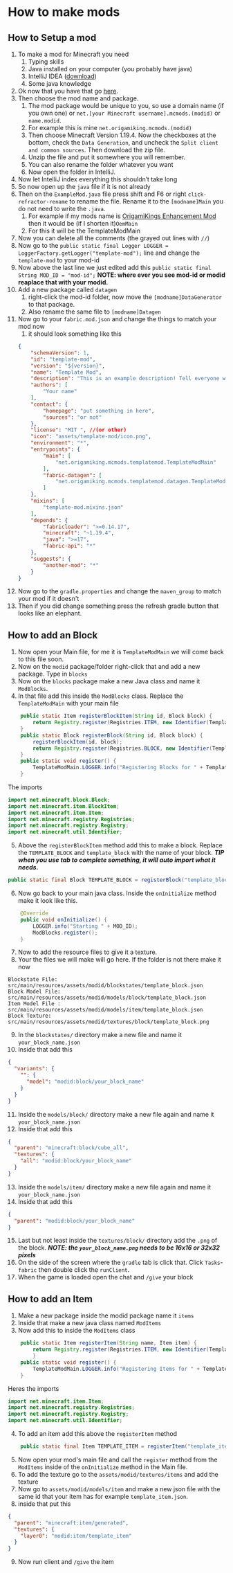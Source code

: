 # How to make mods
## How to Setup a mod
1. To make a mod for Minecraft you need
    1. Typing skills
    2. Java installed on your computer (you probably have java)
    3. IntelliJ IDEA ([download](https://www.jetbrains.com/idea/download/))
    4. Some java knowledge
2. Ok now that you have that go [here](https://fabricmc.net/develop/template/). 
3. Then choose the mod name and package. 
    1. The mod package would be unique to you, so use a domain name (if you own one) or `net.[your Minecraft username].mcmods.(modid)` or `name.modid`.
    2. For example this is mine `net.origamiking.mcmods.(modid)`
    3. Then choose Minecraft Version 1.19.4. Now the checkboxes at the bottom, check the `Data Generation`, and uncheck the `Split client and common sources`. Then download the zip file. 
    4. Unzip the file and put it somewhere you will remember. 
    5. You can also rename the folder whatever you want
    6. Now open the folder in IntelliJ.
7. Now let IntelliJ index everything this shouldn’t take long
8. So now open up the `java` file if it is not already
8. Then on the `ExampleMod.java` file press shift and F6 or right `click-refractor-rename` to rename the file. Rename it to the `[modname]Main` you do not need to write the `.java`.
    1. For example if my mods name is [OrigamiKings Enhancement Mod](https://github.com/OrigamiKing3612/OrigamiKings-Enhancement-Mod) then it would be (if I shorten it)`OemMain`
    2. For this it will be the TemplateModMain
9. Now you can delete all the comments (the grayed out lines with `//`)
10. Now go to the `public static final Logger LOGGER = LoggerFactory.getLogger("template-mod");` line and change the `template-mod` to your mod-id
11. Now above the last line we just edited add this `public static final String MOD_ID = "mod-id";` **NOTE: where ever you see mod-id or modid reaplace that with your modid.**
12. Add a new package called `datagen` 
    1. right-click the mod-id folder, now move the `[modname]DataGenerator` to that package.
    2. Also rename the same file to `[modname]Datagen`
13. Now go to your `fabric.mod.json` and change the things to match your mod now
    1. it should look something like this
    ```json
    {
        "schemaVersion": 1,
        "id": "template-mod",
        "version": "${version}",
        "name": "Template Mod",
        "description": "This is an example description! Tell everyone what your mod is about!",
        "authors": [
            "Your name"
        ],
        "contact": {
            "homepage": "put something in here",
            "sources": "or not"
        },
        "license": "MIT ", //(or other)
        "icon": "assets/template-mod/icon.png",
        "environment": "*",
        "entrypoints": {
            "main": [
                "net.origamiking.mcmods.templatemod.TemplateModMain"
            ],
            "fabric-datagen": [
                "net.origamiking.mcmods.templatemod.datagen.TemplateModDatagen"
            ]
        },
        "mixins": [
            "template-mod.mixins.json"
        ],
        "depends": {
            "fabricloader": ">=0.14.17",
            "minecraft": "~1.19.4",
            "java": ">=17",
            "fabric-api": "*"
        },
        "suggests": {
            "another-mod": "*"
        }
    }
    ```
14. Now go to the `gradle.properties` and change the `maven_group` to match your mod if it doesn't
15. Then if you did change something press the refresh gradle button that looks like an elephant.

## How to add an Block
1. Now open your Main file, for me it is `TemplateModMain` we will come back to this file soon.
2. Now on the `modid` package/folder right-click that and add a new package. Type in `blocks`
3. Now on the `blocks` package make a new Java class and name it `ModBlocks`.
4. In that file add this inside the `ModBlocks` class. Replace the `TemplateModMain` with your main file
```java
    public static Item registerBlockItem(String id, Block block) {
        return Registry.register(Registries.ITEM, new Identifier(TemplateModMain.MOD_ID, id), new BlockItem(block, new Item.Settings()));
    }
    public static Block registerBlock(String id, Block block) {
        registerBlockItem(id, block);
        return Registry.register(Registries.BLOCK, new Identifier(TemplateModMain.MOD_ID, id), block);
    }
    public static void register() {
        TemplateModMain.LOGGER.info("Registering Blocks for " + TemplateModMain.MOD_ID);
    }
```
The imports
```java
import net.minecraft.block.Block;
import net.minecraft.item.BlockItem;
import net.minecraft.item.Item;
import net.minecraft.registry.Registries;
import net.minecraft.registry.Registry;
import net.minecraft.util.Identifier;
```
5. Above the `registerBlockItem` method add this to make a block. Replace the `TEMPLATE_BLOCK` and `template_block` with the name of your block.
    _**TIP when you use tab to complete something, it will auto import what it needs.**_
```java
public static final Block TEMPLATE_BLOCK = registerBlock("template_block", new Block(FabricBlockSettings.of(Material.METAL).strength(0.5f).requiresTool()));
```
6. Now go back to your main java class. Inside the `onInitialize` method make it look like this.
```java
    @Override
    public void onInitialize() {
        LOGGER.info("Starting " + MOD_ID);
        ModBlocks.register();
    }
```
7. Now to add the resource files to give it a texture.
8. Your the files we will make will go here. If the folder is not there make it now
```
Blockstate File: src/main/resources/assets/modid/blockstates/template_block.json
Block Model File: src/main/resources/assets/modid/models/block/template_block.json
Item Model File : src/main/resources/assets/modid/models/item/template_block.json
Block Texture: src/main/resources/assets/modid/textures/block/template_block.png
```
9. In the `blockstates/` directory make a new file and name it `your_block_name.json`
10. Inside that add this 
```json
{
  "variants": {
    "": {
      "model": "modid:block/your_block_name"
    }
  }
}
```
11. Inside the `models/block/` directory make a new file again and name it `your_block_name.json`
12. Inside that add this 
```json
{
  "parent": "minecraft:block/cube_all",
  "textures": {
    "all": "modid:block/your_block_name"
  }
}
```
13. Inside the `models/item/` directory make a new file again and name it `your_block_name.json`
14. Inside that add this 
```json
{
  "parent": "modid:block/your_block_name"
}
```
15. Last but not least inside the `textures/block/` directory add the `.png` of the block.
_**NOTE: the `your_block_name.png` needs to be 16x16 or 32x32 pixels**_
16. On the side of the screen where the `gradle` tab is click that. Click `Tasks`-`fabric` then double click the `runClient`.
17. When the game is loaded open the chat and `/give` your block
## How to add an Item
1. Make a new package inside the modid package name it `items`
2. Inside that make a new java class named `ModItems`
3. Now add this to inside the `ModItems` class
```java
    public static Item registerItem(String name, Item item) {
        return Registry.register(Registries.ITEM, new Identifier(TemplateModMain.MOD_ID, name), item);
        }
    public static void register() {
        TemplateModMain.LOGGER.info("Registering Items for " + TemplateModMain.MOD_ID);
    }
```
Heres the imports
```java
import net.minecraft.item.Item;
import net.minecraft.registry.Registries;
import net.minecraft.registry.Registry;
import net.minecraft.util.Identifier;
```
4. To add an item add this above the `registerItem` method 
```java
    public static final Item TEMPLATE_ITEM = registerItem("template_item", new Item(new FabricItemSettings()));
```
5. Now open your mod's main file and call the `register` method from the `ModItems` inside of the `onInitialize` method in the Main file.
6. To add the texture go to the `assets/modid/textures/items` and add the texture
7. Now go to `assets/modid/models/item` and make a new json file with the same id that your item has for example `template_item.json`.
8. inside that put this
```json
{
  "parent": "minecraft:item/generated",
  "textures": {
    "layer0": "modid:item/template_item"
  }
}
```
9. Now run client and `/give` the item

